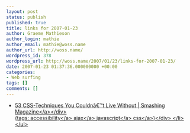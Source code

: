 ```yaml
---
layout: post
status: publish
published: true
title: links for 2007-01-23
author: Graeme Mathieson
author_login: mathie
author_email: mathie@woss.name
author_url: http://woss.name/
wordpress_id: 378
wordpress_url: http://woss.name/2007/01/23/links-for-2007-01-23/
date: 2007-01-23 01:37:36.000000000 +00:00
categories:
- Web surfing
tags: []
comments: []
---
```

<ul class="delicious">
	<li>
		<div class="delicious-link"><a href="http:&#47;&#47;www.smashingmagazine.com&#47;2007&#47;01&#47;19&#47;53-css-techniques-you-couldnt-live-without">53 CSS-Techniques You Couldn&acirc;&euro;&trade;t Live Without | Smashing Magazine<&#47;a><&#47;div>
		<div class="delicious-tags">(tags: <a href="http:&#47;&#47;del.icio.us&#47;mathie&#47;accessibility">accessibility<&#47;a> <a href="http:&#47;&#47;del.icio.us&#47;mathie&#47;ajax">ajax<&#47;a> <a href="http:&#47;&#47;del.icio.us&#47;mathie&#47;javascript">javascript<&#47;a> <a href="http:&#47;&#47;del.icio.us&#47;mathie&#47;css">css<&#47;a>)<&#47;div>
	<&#47;li>
<&#47;ul>
